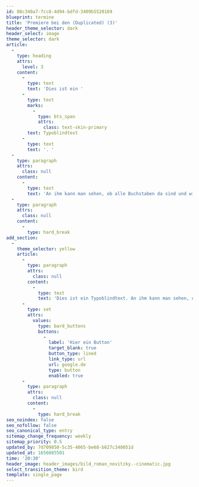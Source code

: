 ```yaml
---
id: 08c348a7-7cc8-4d94-bdfd-3409b5520169
blueprint: termine
title: 'Premiere bei den (Duplicated) (3)'
header_theme_selector: dark
header_select: image
theme_selector: dark
article:
  -
    type: heading
    attrs:
      level: 3
    content:
      -
        type: text
        text: 'Dies ist ein '
      -
        type: text
        marks:
          -
            type: bts_span
            attrs:
              class: text-skin-primary
        text: Typoblindtext
      -
        type: text
        text: '. '
  -
    type: paragraph
    attrs:
      class: null
    content:
      -
        type: text
        text: 'An ihm kann man sehen, ob alle Buchstaben da sind und wie sie aussehen. Manchmal benutzt man Worte wie Hamburgefonts, Rafgenduks oder Handgloves, um Schriften zu testen. Manchmal Sätze, die alle Buchstaben des Alphabets enthalten - man nennt diese Sätze »Pangrams«. Sehr bekannt ist dieser: The quick brown fox jumps over the lazy old dog. Oft werden in Typoblindtexte auch fremdsprachige Satzteile eingebaut (AVAIL® and Wefox™ are testing aussi la Kerning), um die Wirkung in anderen Sprachen zu testen. In Lateinisch sieht zum Beispiel fast jede Schrift gut aus. Quod erat demonstrandum. Seit 1975 fehlen in den meisten Testtexten die Zahlen, weswegen nach TypoGb. 204 § ab dem Jahr 2034 Zahlen in 86 der Texte zur Pflicht werden. Nichteinhaltung wird mit bis zu 245 € oder 368 $ bestraft. Genauso wichtig in sind mittlerweile auch Âçcèñtë, die in neueren Schriften aber fast immer enthalten sind. Ein wichtiges aber schwierig zu integrierendes Feld sind OpenType-Funktionalitäten. Je nach Software und Voreinstellungen können eingebaute Kapitälchen, Kerning oder Ligaturen (sehr pfiffig) nicht richtig dargestellt werden.Dies ist ein Typoblindtext. An ihm kann man sehen, ob alle Buchstaben da sind und wie sie aussehen. Manchmal benutzt man Worte wie Hamburgefonts, Rafgenduks'
  -
    type: paragraph
    attrs:
      class: null
    content:
      -
        type: hard_break
add_section:
  -
    theme_selector: yellow
    article:
      -
        type: paragraph
        attrs:
          class: null
        content:
          -
            type: text
            text: 'Dies ist ein Typoblindtext. An ihm kann man sehen, ob alle Buchstaben da sind und wie sie aussehen. Manchmal benutzt man Worte wie Hamburgefonts, Rafgenduks oder Handgloves, um Schriften zu testen. Manchmal Sätze, die alle Buchstaben des Alphabets enthalten - man nennt diese Sätze »Pangrams«. Sehr bekannt ist dieser: The quick brown fox jumps over the lazy old dog. Oft werden in Typoblindtexte auch fremdsprachige Satzteile eingebaut (AVAIL® and Wefox™ are testing aussi la Kerning), um die Wirkung in anderen Sprachen zu testen. In Lateinisch sieht zum Beispiel fast jede Schrift gut aus. Quod erat demonstrandum. Seit 1975 fehlen in den meisten Testtexten die Zahlen, weswegen nach TypoGb. 204 § ab dem Jahr 2034 Zahlen in 86 der Texte zur Pflicht werden. Nichteinhaltung wird mit bis zu 245 € oder 368 $ bestraft. Genauso wichtig in sind mittlerweile auch Âçcèñtë, die in neueren Schriften aber fast immer enthalten sind. Ein wichtiges aber schwierig zu integrierendes Feld sind OpenType-Funktionalitäten. Je nach Software und Voreinstellungen können eingebaute Kapitälchen, Kerning oder Ligaturen (sehr pfiffig) nicht richtig dargestellt werden.Dies ist ein Typoblindtext. An ihm kann man sehen, ob alle Buchstaben da sind und wie sie aussehen. Manchmal benutzt man Worte wie Hamburgefonts, Rafgenduks'
      -
        type: set
        attrs:
          values:
            type: bard_buttons
            buttons:
              -
                label: 'Hier ein Button'
                target_blank: true
                button_type: lined
                link_type: url
                url: google.de
                type: button
                enabled: true
      -
        type: paragraph
        attrs:
          class: null
        content:
          -
            type: hard_break
seo_noindex: false
seo_nofollow: false
seo_canonical_type: entry
sitemap_change_frequency: weekly
sitemap_priority: 0.5
updated_by: 7d709850-5c35-4065-be68-b627c348051d
updated_at: 1656085501
time: '20:30'
header_image: header_images/bild_roman_novitzky.-cinematic.jpg
select_transition_theme: bird
template: single_page
---
```

